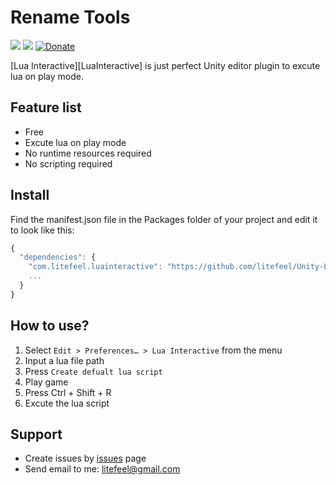 # Rename Tools


[![](https://img.shields.io/github/release/litefeel/Unity-LuaInteractive.svg?label=latest%20version)](https://github.com/litefeel/Unity-LuaInteractive/releases)
[![](https://img.shields.io/github/license/litefeel/Unity-LuaInteractive.svg)](https://github.com/litefeel/Unity-LuaInteractive/blob/master/LICENSE.md)
[![Donate](https://img.shields.io/badge/Donate-PayPal-green.svg)](https://paypal.me/litefeel)

[Lua Interactive][LuaInteractive] is just perfect Unity editor plugin to excute lua on play mode.

## Feature list

- Free
- Excute lua on play mode
- No runtime resources required
- No scripting required

## Install

Find the manifest.json file in the Packages folder of your project and edit it to look like this:
``` js
{
  "dependencies": {
    "com.litefeel.luainteractive": "https://github.com/litefeel/Unity-LuaInteractive.git",
    ...
  }
}
```

## How to use?

1. Select `Edit > Preferences… > Lua Interactive` from the menu
2. Input a lua file path
3. Press `Create defualt lua script`
4. Play game
5. Press Ctrl + Shift + R
6. Excute the lua script


## Support

- Create issues by [issues][issues] page
- Send email to me: <litefeel@gmail.com>


[RenameTools]: https://github.com/litefeel/Unity-LuaInteractive (RenameTools)
[issues]: https://github.com/litefeel/Unity-LuaInteractive/issues (RenameTools issues)
